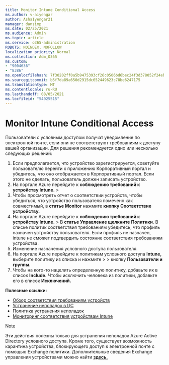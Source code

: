 ```yaml
---
title: Monitor Intune Conditional Access
ms.author: v-aiyengar
author: AshaIyengar21
manager: dansimp
ms.date: 02/25/2021
ms.audience: Admin
ms.topic: article
ms.service: o365-administration
ROBOTS: NOINDEX, NOFOLLOW
localization_priority: Normal
ms.collection: Adm_O365
ms.custom:
- "9004636"
- "8386"
ms.openlocfilehash: 7f30202ff0a5b9475393cf26c0506bd6bec24f3d378052f24ebf7f327cf84689
ms.sourcegitcommit: b5f7da89a650d2915dc652449623c78be6247175
ms.translationtype: MT
ms.contentlocale: ru-RU
ms.lasthandoff: 08/05/2021
ms.locfileid: "54025515"
---
```

# <a name="monitor-intune-conditional-access"></a>Monitor Intune Conditional Access

Пользователи с условным доступом получат уведомление по электронной почте, если они не соответствуют требованиям к доступу вашей организации. Для решения рекомендуется одно или несколько следующих решений:

1. Если предполагается, что устройство зарегистрируется, советуйте пользователю перейти к приложению Корпоративный портал и убедитесь, что оно отображается в Корпоративный портал. Если этого не сделать, пользователь должен записать устройство.
1. На портале Azure перейдите к **соблюдению требований к устройству Intune.**  >   
1. Чтобы просмотреть отчет о соответствии устройств, чтобы убедиться, что устройство пользователя помечено как совместимый, в **статье Monitor** нажмите **кнопку Соответствие устройству.**
1. На портале Azure перейдите к **соблюдению требований к устройству Intune.**  >   В **статье Управление щелкните** **Политики**. В списке политик соответствия требованиям убедитесь, что профиль назначен устройству пользователя. Если профиль не назначен, intune не сможет подтвердить состояние соответствия требованиям устройства.
1. Изменение назначения условного доступа пользователя.
1. На портале Azure перейдите к политикам условного доступа **Intune,** выберите политику из списка и нажмите  >    >  кнопку **Пользователи и группы.**
1. Чтобы на кого-то нацелить определенную политику, добавьте их в список **Include.** Чтобы исключить человека из политики, добавьте его в список **Исключений.**

**Полезные ссылки:**

- [Обзор соответствия требованиям устройств](https://docs.microsoft.com/intune/device-compliance-get-started)
- [Устранение неполадок в ЦС](https://docs.microsoft.com/intune/troubleshoot-conditional-access)
- [Политика устранения неполадок](https://docs.microsoft.com/intune/troubleshoot-policies-in-microsoft-intune)
- [Мониторинг соответствия устройствам Intune](https://docs.microsoft.com/intune/compliance-policy-monitor)

> [!NOTE]
> Эти действия полезны только для устранения неполадок Azure Active Directory условного доступа. Кроме того, существует возможность карантина устройства, блокирующего доступ к электронной почте с помощью Exchange политики. Дополнительные сведения Exchange управления устройствами можно найти [**здесь.**](https://docs.microsoft.com/previous-versions/office/exchange-server-2010/ff959225(v=exchg.141))

